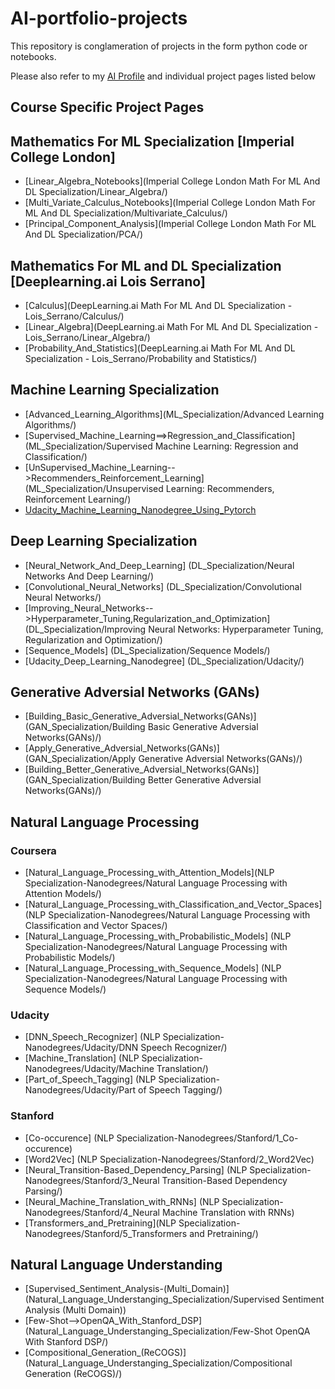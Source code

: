 # AI-portfolio-projects

This repository is conglameration of projects in the form python code or notebooks. 

Please also refer to my [AI Profile](https://sugiv.fyi/ai) and individual project pages listed below

## Course Specific Project Pages

## Mathematics For ML Specialization [Imperial College London]

- [Linear_Algebra_Notebooks](Imperial College London Math For ML And DL Specialization/Linear_Algebra/)
- [Multi_Variate_Calculus_Notebooks](Imperial College London Math For ML And DL Specialization/Multivariate_Calculus/)
- [Principal_Component_Analysis](Imperial College London Math For ML And DL Specialization/PCA/)

## Mathematics For ML and DL Specialization [Deeplearning.ai Lois Serrano]

- [Calculus](DeepLearning.ai Math For ML And DL Specialization - Lois_Serrano/Calculus/)
- [Linear_Algebra](DeepLearning.ai Math For ML And DL Specialization - Lois_Serrano/Linear_Algebra/)
- [Probability_And_Statistics](DeepLearning.ai Math For ML And DL Specialization - Lois_Serrano/Probability and Statistics/)

## Machine Learning Specialization

- [Advanced_Learning_Algorithms](ML_Specialization/Advanced Learning Algorithms/)
- [Supervised_Machine_Learning==>Regression_and_Classification](ML_Specialization/Supervised Machine Learning: Regression and Classification/)
- [UnSupervised_Machine_Learning-->Recommenders_Reinforcement_Learning](ML_Specialization/Unsupervised Learning: Recommenders, Reinforcement Learning/)
- [Udacity_Machine_Learning_Nanodegree_Using_Pytorch](ML_Specialization/Udacity/)

## Deep Learning Specialization

- [Neural_Network_And_Deep_Learning] (DL_Specialization/Neural Networks And Deep Learning/)
- [Convolutional_Neural_Networks] (DL_Specialization/Convolutional Neural Networks/)
- [Improving_Neural_Networks-->Hyperparameter_Tuning,Regularization_and_Optimization] (DL_Specialization/Improving Neural Networks: Hyperparameter Tuning, Regularization and Optimization/)
- [Sequence_Models] (DL_Specialization/Sequence Models/)
- [Udacity_Deep_Learning_Nanodegree] (DL_Specialization/Udacity/)

## Generative Adversial Networks (GANs)

- [Building_Basic_Generative_Adversial_Networks(GANs)] (GAN_Specialization/Building Basic Generative Adversial Networks(GANs)/)
- [Apply_Generative_Adversial_Networks(GANs)] (GAN_Specialization/Apply Generative Adversial Networks(GANs)/)
- [Building_Better_Generative_Adversial_Networks(GANs)] (GAN_Specialization/Building Better Generative Adversial Networks(GANs)/)

## Natural Language Processing

### Coursera

- [Natural_Language_Processing_with_Attention_Models](NLP Specialization-Nanodegrees/Natural Language Processing with Attention Models/)
- [Natural_Language_Processing_with_Classification_and_Vector_Spaces] (NLP Specialization-Nanodegrees/Natural Language Processing with Classification and Vector Spaces/)
- [Natural_Language_Processing_with_Probabilistic_Models] (NLP Specialization-Nanodegrees/Natural Language Processing with Probabilistic Models/)
- [Natural_Language_Processing_with_Sequence_Models] (NLP Specialization-Nanodegrees/Natural Language Processing with Sequence Models/)

### Udacity

- [DNN_Speech_Recognizer] (NLP Specialization-Nanodegrees/Udacity/DNN Speech Recognizer/)
- [Machine_Translation] (NLP Specialization-Nanodegrees/Udacity/Machine Translation/)
- [Part_of_Speech_Tagging] (NLP Specialization-Nanodegrees/Udacity/Part of Speech Tagging/)

### Stanford

- [Co-occurence] (NLP Specialization-Nanodegrees/Stanford/1_Co-occurence)
- [Word2Vec] (NLP Specialization-Nanodegrees/Stanford/2_Word2Vec)
- [Neural_Transition-Based_Dependency_Parsing] (NLP Specialization-Nanodegrees/Stanford/3_Neural Transition-Based Dependency Parsing/)
- [Neural_Machine_Translation_with_RNNs] (NLP Specialization-Nanodegrees/Stanford/4_Neural Machine Translation with RNNs)
- [Transformers_and_Pretraining](NLP Specialization-Nanodegrees/Stanford/5_Transformers and Pretraining/)


## Natural Language Understanding

- [Supervised_Sentiment_Analysis-(Multi_Domain)] (Natural_Language_Understanging_Specialization/Supervised Sentiment Analysis (Multi Domain))
- [Few-Shot-->OpenQA_With_Stanford_DSP] (Natural_Language_Understanging_Specialization/Few-Shot OpenQA With Stanford DSP/)
- [Compositional_Generation_(ReCOGS)] (Natural_Language_Understanging_Specialization/Compositional Generation (ReCOGS)/)